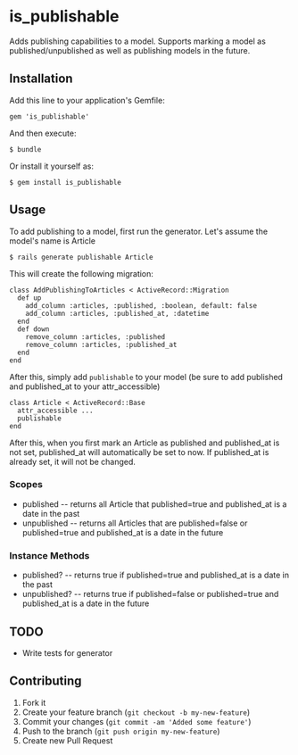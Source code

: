# is_publishable

Adds publishing capabilities to a model.  Supports marking a model as published/unpublished as well as publishing models in the future.

## Installation

Add this line to your application's Gemfile:

    gem 'is_publishable'

And then execute:

    $ bundle

Or install it yourself as:

    $ gem install is_publishable

## Usage

To add publishing to a model, first run the generator. Let's assume the model's name is Article

    $ rails generate publishable Article

This will create the following migration:

    class AddPublishingToArticles < ActiveRecord::Migration
      def up
        add_column :articles, :published, :boolean, default: false
        add_column :articles, :published_at, :datetime
      end
      def down
        remove_column :articles, :published
        remove_column :articles, :published_at
      end 
    end

After this, simply add `publishable` to your model (be sure to add published and published_at to your attr_accessible)

    class Article < ActiveRecord::Base
      attr_accessible ...
      publishable
    end

After this, when you first mark an Article as published and published_at is not set, published_at will automatically be set to now.  If published_at is already set, it will not be changed.

### Scopes

* published -- returns all Article that published=true and published_at is a date in the past
* unpublished -- returns all Articles that are published=false or published=true and published_at is a date in the future


### Instance Methods

* published? -- returns true if published=true and published_at is a date in the past
* unpublished? -- returns true if published=false or published=true and published_at is a date in the future


## TODO

* Write tests for generator

## Contributing

1. Fork it
2. Create your feature branch (`git checkout -b my-new-feature`)
3. Commit your changes (`git commit -am 'Added some feature'`)
4. Push to the branch (`git push origin my-new-feature`)
5. Create new Pull Request

